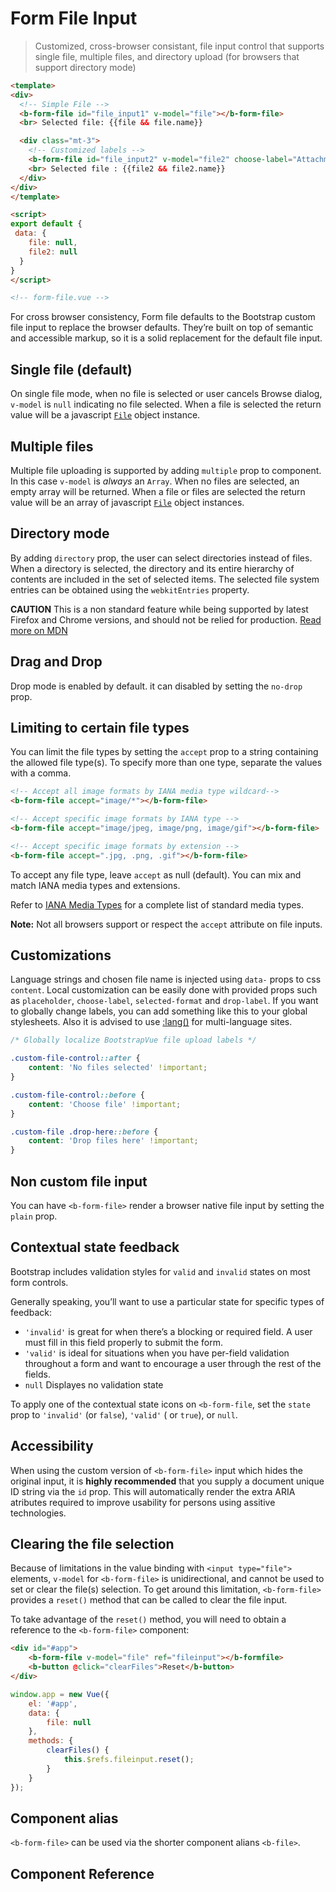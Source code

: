 # Form File Input

> Customized, cross-browser consistant, file input control that supports single file,
multiple files, and directory upload (for browsers that support directory mode)

```html
<template>
<div>
  <!-- Simple File -->
  <b-form-file id="file_input1" v-model="file"></b-form-file>
  <br> Selected file: {{file && file.name}}

  <div class="mt-3">
    <!-- Customized labels -->
    <b-form-file id="file_input2" v-model="file2" choose-label="Attachment2"></b-form-file>
    <br> Selected file : {{file2 && file2.name}}
  </div>
</div>
</template>

<script>
export default {
 data: {
    file: null,
    file2: null
  }
}
</script>

<!-- form-file.vue -->
```

For cross browser consistency, Form file defaults to the Bootstrap custom file
input to replace the browser defaults. They’re built on top of semantic and accessible
markup, so it is a solid replacement for the default file input.


## Single file (default)
On single file mode, when no file is selected or user cancels Browse dialog, `v-model` is `null`
indicating no file selected. When a file is selected the return value will be a javascript
[`File`](https://developer.mozilla.org/en/docs/Web/API/File) object instance.


## Multiple files
Multiple file uploading is supported by adding `multiple` prop to component.
In this case `v-model` is *always* an `Array`. When no files are selected, an empty array
will be returned. When a file or files are selected the return value will be an array of
javascript [`File`](https://developer.mozilla.org/en/docs/Web/API/File) object instances.


## Directory mode
By adding `directory` prop, the user can select directories instead of files.
When a directory is selected, the directory and its entire hierarchy of contents are included in the set of selected items.
The selected file system entries can be obtained using the `webkitEntries` property.

**CAUTION** This is a non standard feature while being supported by latest Firefox and Chrome versions, and should not
be relied for production.
[Read more on MDN](https://developer.mozilla.org/en-US/docs/Web/API/HTMLInputElement/webkitdirectory)


## Drag and Drop
Drop mode is enabled by default. it can disabled by setting the `no-drop` prop.


## Limiting to certain file types
You can limit the file types by setting the `accept` prop to a string containing the
allowed file type(s). To specify more than one type, separate the values with a comma.

```html
<!-- Accept all image formats by IANA media type wildcard-->
<b-form-file accept="image/*"></b-form-file>

<!-- Accept specific image formats by IANA type -->
<b-form-file accept="image/jpeg, image/png, image/gif"></b-form-file>

<!-- Accept specific image formats by extension -->
<b-form-file accept=".jpg, .png, .gif"></b-form-file>
```

To accept any file type, leave `accept` as null (default). You can mix and match IANA
media types and extensions.

Refer to [IANA Media Types](http://www.iana.org/assignments/media-types/) for a complete
list of standard media types.

**Note:** Not all browsers support or respect the `accept` attribute on file inputs.


## Customizations
Language strings and chosen file name is injected using `data-` props to css `content`.
Local customization can be easily done with provided props such as `placeholder`,
`choose-label`, `selected-format` and `drop-label`. If you want to globally change
labels, you can add something like this to your global stylesheets. Also it is advised
to use [:lang()](https://developer.mozilla.org/en-US/docs/Web/CSS/:lang) for multi-language sites.

```css
/* Globally localize BootstrapVue file upload labels */

.custom-file-control::after {
    content: 'No files selected' !important;
}

.custom-file-control::before {
    content: 'Choose file' !important;
}

.custom-file .drop-here::before {
    content: 'Drop files here' !important;
}
```

## Non custom file input
You can have `<b-form-file>` render a browser native file input by setting the `plain` prop.


## Contextual state feedback
Bootstrap includes validation styles for `valid` and `invalid` states
on most form controls.

Generally speaking, you’ll want to use a particular state for specific types of feedback:
- `'invalid'` is great for when there’s a blocking or required field. A user must fill in
this field properly to submit the form.
- `'valid'` is ideal for situations when you have per-field validation throughout a form
and want to encourage a user through the rest of the fields.
- `null` Displayes no validation state

To apply one of the contextual state icons on `<b-form-file`, set the `state` prop
to `'invalid'` (or `false`), `'valid'` ( or `true`), or `null`.


## Accessibility
When using the custom version of  `<b-form-file>` input which hides the original input, it is
**highly recommended** that you supply a document unique ID string via the `id` prop. This will
automatically render the extra ARIA atributes required to improve usability for persons using
assitive technologies.

## Clearing the file selection
Because of limitations in the value binding with `<input type="file">` elements, `v-model`
for `<b-form-file>` is unidirectional, and cannot be used to set or clear the file(s) selection.
To get around this limitation, `<b-form-file>` provides a `reset()` method that can be
called to clear the file input.

To take advantage of the `reset()` method, you will need to obtain a reference
to the `<b-form-file>` component:

```html
<div id="#app">
    <b-form-file v-model="file" ref="fileinput"></b-formfile>
    <b-button @click="clearFiles">Reset</b-button>
</div>
```

```js
window.app = new Vue({
    el: '#app',
    data: {
        file: null
    },
    methods: {
        clearFiles() {
            this.$refs.fileinput.reset();
        }
    }
});
```


## Component alias

`<b-form-file>` can be used via the shorter component alians `<b-file>`.


## Component Reference
